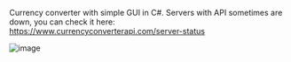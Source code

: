 Currency converter with simple GUI in C#. Servers with API sometimes are down, you can check it here: https://www.currencyconverterapi.com/server-status

![image](https://user-images.githubusercontent.com/44095998/117861231-7e115800-b291-11eb-9f43-2abfc5bca753.png)


